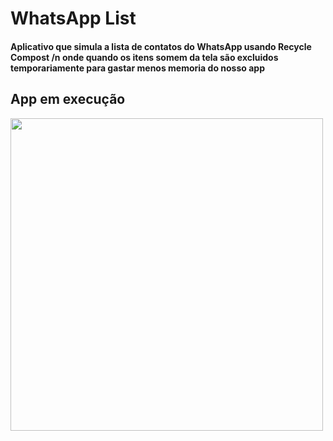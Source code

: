 # WhatsApp List

<h4>Aplicativo que simula a lista de contatos do WhatsApp usando Recycle Compost /n onde quando os itens somem da tela são excluidos temporariamente para gastar menos memoria do nosso app</h4>
<h2>App em execução</h2>
<img src="https://imgur.com/gallery/app-que-simula-wpp-list-FRgMPwQ"  height="500"/>

